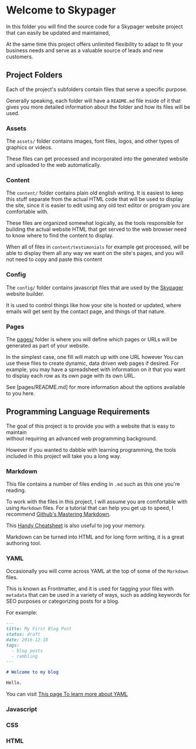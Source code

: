 # Welcome to Skypager 

In this folder you will find the source code for a Skypager website project that can easily be updated and maintained,

At the same time this project offers unlimited flexibility to adapt to fit your business needs and serve 
as a valuable source of leads and new customers.  

## Project Folders 

Each of the project's subfolders contain files that serve a specific purpose. 

Generally speaking, each folder will have a `README.md` file inside of it that gives you
more detailed information about the folder and how its files will be used.

### Assets

The `assets/` folder contains images, font files, logos, and other types of graphics or videos.

These files can get processed and incorporated into the generated website and uploaded to the web automatically.

### Content 

The `content/` folder contains plain old english writing.  It is easiest to keep this stuff separate
from the actual HTML code that will be used to display the site, since it is easier to edit using any
old text editor or program you are comfortable with.  

These files are organized somewhat logically, as the tools responsible for building the actual website 
HTML that get served to the web browser need to know where to find the content to display. 

When all of files in `content/testimonials` for example get processed, will be able to display them 
all any way we want on the site's pages, and you will not need to copy and paste this content  


### Config

The `config/` folder contains javascript files that are used by the [Skypager](https://skypager.io) website builder. 

It is used to control things like how your site is hosted or updated, where emails will get sent by the contact page,
and things of that nature.

### Pages

The [pages/](pages/README.md) folder is where you will define which pages or URLs will be generated as part of your website.

In the simplest case, one fill will match up with one URL however You can use these files to create dynamic, 
data driven web pages if desired.  For example, you may have a spreadsheet with information on it that you want to
display each row as its own page with its own URL.  

See [pages/README.md] for more information about the options available to you here.

## Programming Language Requirements

The goal of this project is to provide you with a website that is easy to maintain  
without requiring an advanced web programming background. 

However if you wanted to dabble with learning programming, the tools included in this 
project will take you a long way. 

### Markdown 

This file contains a number of files ending in `.md` such as this one you're reading.

To work with the files in this project, I will assume you are comfortable with using 
`Markdown` files.  For a tutorial that can help you get up to speed, I recommend
[Github's Mastering Markdown](https://guides.github.com/features/mastering-markdown/).

This [Handy Cheatsheet](https://github.com/adam-p/markdown-here/wiki/Markdown-Cheatsheet) is also useful
to jog your memory.

Markdown can be turned into HTML and for long form writing, it is a great authoring tool. 

### YAML

Occasionally you will come across YAML at the top of some of the `Markdown` files. 

This is known as Frontmatter, and it is used for tagging your files with `metadata` that
can be used in a variety of ways, such as adding keywords for SEO purposes or categorizing
posts for a blog.

For example:

```markdown
---
title: My First Blog Post
status: draft
date: 2016-12-18
tags:
  - blog posts 
  - rambling
---

# Welcome to my blog

Hello.
```

You can visit [This page To learn more about YAML](https://learn.getgrav.org/advanced/yaml)

### Javascript

### CSS

### HTML
